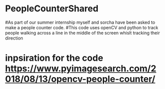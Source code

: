 # PeopleCounterShared
#As part of our summer internship myself and sorcha have been asked to make a people counter code.
#This code uses openCV and python to track people walking across a line in the middle of the screen whislt tracking their direction 
# inpsiration for the code https://www.pyimagesearch.com/2018/08/13/opencv-people-counter/
#
